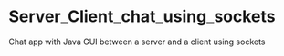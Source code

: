 # Server_Client_chat_using_sockets

Chat app with Java GUI between a server and a client using sockets
